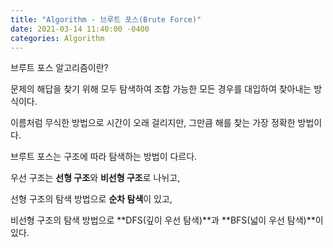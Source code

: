```yaml
---
title: "Algorithm - 브루트 포스(Brute Force)"
date: 2021-03-14 11:40:00 -0400
categories: Algorithm
---
```


브루트 포스 알고리즘이란?

문제의 해답을 찾기 위해 모두 탐색하여 조합 가능한 모든 경우를 대입하여 찾아내는 방식이다.

이름처럼 무식한 방법으로 시간이 오래 걸리지만, 그만큼 해를 찾는 가장 정확한 방법이다.

브루트 포스는 구조에 따라 탐색하는 방법이 다르다.

우선 구조는 **선형 구조**와 **비선형 구조**로 나뉘고,

선형 구조의 탐색 방법으로 **순차 탐색**이 있고,

비선형 구조의 탐색 방법으로 **DFS(깊이 우선 탐색)**과 **BFS(넓이 우선 탐색)**이 있다.
